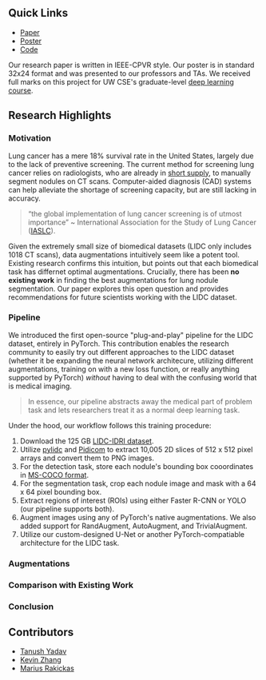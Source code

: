 
## Quick Links

- [Paper](https://drive.google.com/file/d/1bTLZDiEBEa07ajSySLb1_KffAw6OFiU_/view?usp=sharing)
- [Poster](https://drive.google.com/file/d/10KH6hrYE4J8k_6ep9odKOyde56Urh13k/view?usp=sharing)
- [Code](https://github.com/kzhang-20/lidc-segmentation)

Our research paper is written in IEEE-CPVR style. Our poster is in standard 32x24 format and was presented to our professors and TAs. We received full marks on this project for UW CSE's graduate-level [deep learning course](https://courses.cs.washington.edu/courses/cse493g1/23sp/).

## Research Highlights

### Motivation

Lung cancer has a mere 18% survival rate in the United States, largely due to the lack of preventive screening. The current method for screening lung cancer relies on radiologists, who are already in [short supply](https://www.acr.org/Practice-Management-Quality-Informatics/ACR-Bulletin/Articles/March-2022/The-Radiology-Labor-Shortage), to manually segment nodules on CT scans. Computer-aided diagnosis (CAD) systems can help alleviate the shortage of screening capacity, but are still lacking in accuracy.

> “the global implementation of lung cancer screening is of utmost importance” ~ International Association for the Study of Lung Cancer ([IASLC](https://doi.org/10.1016/j.jtho.2021.11.008)).

Given the extremely small size of biomedical datasets (LIDC only includes 1018 CT scans), data augmentations intuitively seem like a potent tool. Existing research confirms this intuition, but points out that each biomedical task has differnet optimal augmentations. Crucially, there has been **no existing work** in finding the best augmentations for lung nodule segmentation. Our paper explores this open question and provides recommendations for future scientists working with the LIDC dataset.

### Pipeline

We introduced the first open-source "plug-and-play" pipeline for the LIDC dataset, entirely in PyTorch. This contribution enables the research community to easily try out different approaches to the LIDC dataset (whether it be expanding the neural network architecure, utilizing different augmentations, training on with a new loss function,  or really anything supported by PyTorch) *without* having to deal with the confusing world that is medical imaging. 

> In essence, our pipeline abstracts away the medical part of problem task and lets researchers treat it as a normal deep learning task.

Under the hood, our workflow follows this training procedure:
 
1. Download the 125 GB [LIDC-IDRI dataset](https://wiki.cancerimagingarchive.net/pages/viewpage.action?pageId=1966254).
2. Utilize [pylidc](https://pylidc.github.io) and [Pidicom](https://github.com/pydicom/pydicom) to extract 10,005 2D slices of 512 x 512 pixel arrays and convert them to PNG images.
3. For the detection task, store each nodule's bounding box cooordinates in [MS-COCO format](https://cocodataset.org/#format-data).
4. For the segmentation task, crop each nodule image and mask with a 64 x 64 pixel bounding box.
5. Extract regions of interest (ROIs) using either Faster R-CNN or YOLO (our pipeline supports both).
6. Augment images using any of PyTorch's native augmentations. We also added support for RandAugment, AutoAugment, and TrivialAugment.
7. Utilize our custom-designed U-Net or another PyTorch-compatiable architecture for the LIDC task.

### Augmentations

### Comparison with Existing Work

### Conclusion

## Contributors

- [Tanush Yadav](https://www.linkedin.com/in/tanushyadav/)
- [Kevin Zhang](mailto:kzhang20@cs.washington.edu)
- [Marius Rakickas](https://www.linkedin.com/in/marius-rakickas/)
